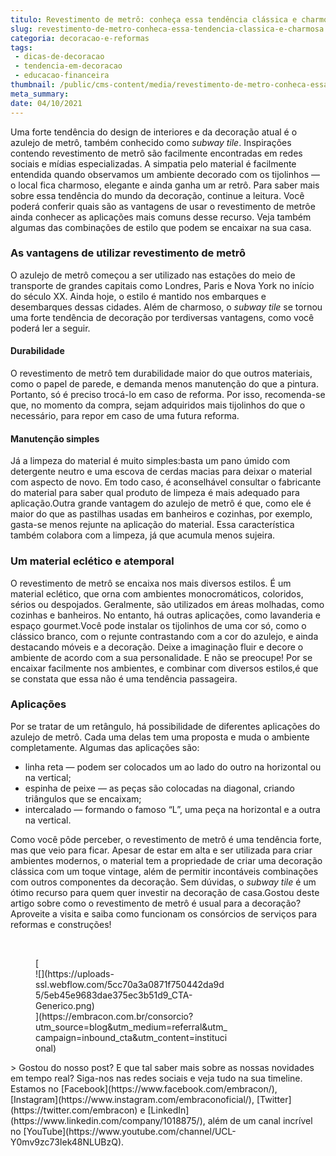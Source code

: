 ```yaml
---
titulo: Revestimento de metrô: conheça essa tendência clássica e charmosa
slug: revestimento-de-metro-conheca-essa-tendencia-classica-e-charmosa
categoria: decoracao-e-reformas
tags:
 - dicas-de-decoracao
 - tendencia-em-decoracao
 - educacao-financeira
thumbnail: /public/cms-content/media/revestimento-de-metro-conheca-essa-tendencia-classica-e-charmosa.jpg
meta_summary: 
date: 04/10/2021
---
```

Uma forte tendência do design de interiores e da decoração atual é o azulejo de metrô, também conhecido como *subway tile*. Inspirações contendo revestimento de metrô são facilmente encontradas em redes sociais e mídias especializadas. A simpatia pelo material é facilmente entendida quando observamos um ambiente decorado com os tijolinhos — o local fica charmoso, elegante e ainda ganha um ar retrô. Para saber mais sobre essa tendência do mundo da decoração, continue a leitura. Você poderá conferir quais são as vantagens de usar o revestimento de metrôe ainda conhecer as aplicações mais comuns desse recurso. Veja também algumas das combinações de estilo que podem se encaixar na sua casa.

### As vantagens de utilizar revestimento de metrô

O azulejo de metrô começou a ser utilizado nas estações do meio de transporte de grandes capitais como Londres, Paris e Nova York no início do século XX. Ainda hoje, o estilo é mantido nos embarques e desembarques dessas cidades. Além de charmoso, o *subway tile* se tornou uma forte tendência de decoração por terdiversas vantagens, como você poderá ler a seguir.

#### Durabilidade 

O revestimento de metrô tem durabilidade maior do que outros materiais, como o papel de parede, e demanda menos manutenção do que a pintura. Portanto, só é preciso trocá-lo em caso de reforma. Por isso, recomenda-se que, no momento da compra, sejam adquiridos mais tijolinhos do que o necessário, para repor em caso de uma futura reforma.

#### Manutenção simples

Já a limpeza do material é muito simples:basta um pano úmido com detergente neutro e uma escova de cerdas macias para deixar o material com aspecto de novo. Em todo caso, é aconselhável consultar o fabricante do material para saber qual produto de limpeza é mais adequado para aplicação.Outra grande vantagem do azulejo de metrô é que, como ele é maior do que as pastilhas usadas em banheiros e cozinhas, por exemplo, gasta-se menos rejunte na aplicação do material. Essa característica também colabora com a limpeza, já que acumula menos sujeira.

### Um material eclético e atemporal

O revestimento de metrô se encaixa nos mais diversos estilos. É um material eclético, que orna com ambientes monocromáticos, coloridos, sérios ou despojados. Geralmente, são utilizados em áreas molhadas, como cozinhas e banheiros. No entanto, há outras aplicações, como lavanderia e espaço gourmet.Você pode instalar os tijolinhos de uma cor só, como o clássico branco, com o rejunte contrastando com a cor do azulejo, e ainda destacando móveis e a decoração. Deixe a imaginação fluir e decore o ambiente de acordo com a sua personalidade. E não se preocupe! Por se encaixar facilmente nos ambientes, e combinar com diversos estilos,é que se constata que essa não é uma tendência passageira.

### Aplicações

Por se tratar de um retângulo, há possibilidade de diferentes aplicações do azulejo de metrô. Cada uma delas tem uma proposta e muda o ambiente completamente. Algumas das aplicações são:

- linha reta — podem ser colocados um ao lado do outro na horizontal ou na vertical;
- espinha de peixe — as peças são colocadas na diagonal, criando triângulos que se encaixam;
- intercalado — formando o famoso “L”, uma peça na horizontal e a outra na vertical.

Como você pôde perceber, o revestimento de metrô é uma tendência forte, mas que veio para ficar. Apesar de estar em alta e ser utilizada para criar ambientes modernos, o material tem a propriedade de criar uma decoração clássica com um toque vintage, além de permitir incontáveis combinações com outros componentes da decoração. Sem dúvidas, o *subway tile* é um ótimo recurso para quem quer investir na decoração de casa.Gostou deste artigo sobre como o revestimento de metrô é usual para a decoração? Aproveite a visita e saiba como funcionam os consórcios de serviços para reformas e construções!

‍

<figure class="w-richtext-figure-type-image w-richtext-align-center" style="max-width:310px">[<div>![](https://uploads-ssl.webflow.com/5cc70a3a0871f750442da9d5/5eb45e9683dae375ec3b51d9_CTA-Generico.png)</div>](https://embracon.com.br/consorcio?utm_source=blog&utm_medium=referral&utm_campaign=inbound_cta&utm_content=institucional)</figure>> Gostou do nosso post? E que tal saber mais sobre as nossas novidades em tempo real? Siga-nos nas redes sociais e veja tudo na sua timeline. Estamos no [Facebook](https://www.facebook.com/embracon/), [Instagram](https://www.instagram.com/embraconoficial/), [Twitter](https://twitter.com/embracon) e [LinkedIn](https://www.linkedin.com/company/1018875/), além de um canal incrível no [YouTube](https://www.youtube.com/channel/UCL-Y0mv9zc73Iek48NLUBzQ).

‍
